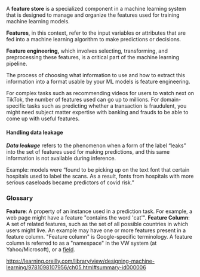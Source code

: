 A **feature store** is a specialized component in a machine learning system that is designed to manage and organize the features used for training machine learning models.

**Features**, in this context, refer to the input variables or attributes that are fed into a machine learning algorithm to make predictions or decisions. 

**Feature engineering,** which involves selecting, transforming, and preprocessing these features, is a critical part of the machine learning pipeline.








The process of choosing what information to use and how to extract this information into a format usable by your ML models is feature engineering.

For complex tasks such as recommending videos for users to watch next on TikTok, the number of features used can go up to millions. For domain-specific tasks such as predicting whether a transaction is fraudulent, you might need subject matter expertise with banking and frauds to be able to come up with useful features.


#### Handling data leakage

**_Data leakage_** refers to the phenomenon when a form of the label “leaks” into the set of features used for making predictions, and this same information is not available during inference.

Example: models were “found to be picking up on the text font that certain hospitals used to label the scans. As a result, fonts from hospitals with more serious caseloads became predictors of covid risk.”

### Glossary
**Feature**: A property of an instance used in a prediction task. For example, a web page might have a feature "contains the word 'cat'".
**Feature Column**: A set of related features, such as the set of all possible countries in which users might live. An example may have one or more features present in a feature column. "Feature column" is Google-specific terminology. A feature column is referred to as a "namespace" in the VW system (at Yahoo/Microsoft), or a [field](https://www.csie.ntu.edu.tw/~cjlin/libffm/).


https://learning.oreilly.com/library/view/designing-machine-learning/9781098107956/ch05.html#summary-id000006